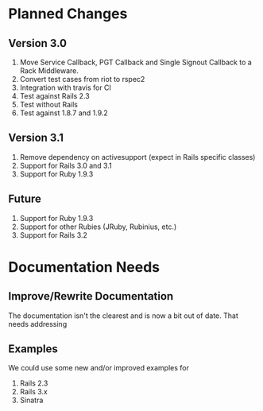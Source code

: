 # Planned Changes

## Version 3.0

1. Move Service Callback, PGT Callback and Single Signout Callback to
   a Rack Middleware.
1. Convert test cases from riot to rspec2
1. Integration with travis for CI
  1. Test against Rails 2.3
  1. Test without Rails
  1. Test against 1.8.7 and 1.9.2

## Version 3.1

1. Remove dependency on activesupport (expect in Rails specific classes)
1. Support for Rails 3.0 and 3.1
1. Support for Ruby 1.9.3

## Future

1. Support for Ruby 1.9.3
1. Support for other Rubies (JRuby, Rubinius, etc.)
1. Support for Rails 3.2

# Documentation Needs

## Improve/Rewrite Documentation

The documentation isn't the clearest and is now a bit out of date. That
needs addressing

## Examples

We could use some new and/or improved examples for

1. Rails 2.3
1. Rails 3.x
1. Sinatra
